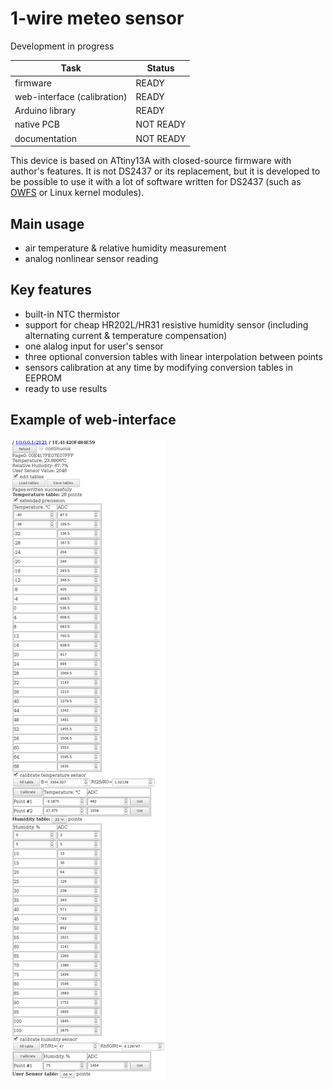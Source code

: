 # 1-wire meteo sensor

Development in progress

| Task | Status |
| ---  | ---    |
| firmware                    | READY     |
| web-interface (calibration) | READY     |
| Arduino library             | READY     |
| native PCB                  | NOT READY |
| documentation               | NOT READY |

This device is based on ATtiny13A with closed-source firmware with author's
features. It is not DS2437 or its replacement, but it is developed to be
possible to use it with a lot of software written for DS2437
(such as [OWFS](https://github.com/owfs/owfs) or Linux kernel modules).

## Main usage

* air temperature & relative humidity measurement
* analog nonlinear sensor reading

## Key features

* built-in NTC thermistor
* support for cheap HR202L/HR31 resistive humidity sensor (including alternating current & temperature compensation)
* one alalog input for user's sensor
* three optional conversion tables with linear interpolation between points
* sensors calibration at any time by modifying conversion tables in EEPROM
* ready to use results

## Example of web-interface

![Web-interface](https://github.com/honechko/DS2437/raw/main/Docs/setup.png)
